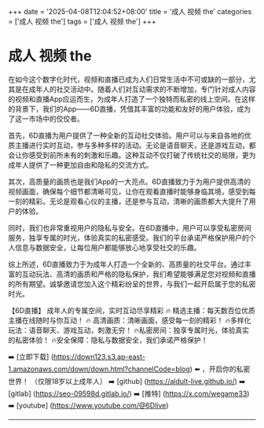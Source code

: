 +++
date = '2025-04-08T12:04:52+08:00'
title = '成人 视频 the'
categories = ['成人 视频 the']
tags = ['成人 视频 the']
+++

# 成人 视频 the

在如今这个数字化时代，视频和直播已成为人们日常生活中不可或缺的一部分，尤其是在成年人的社交活动中。随着人们对互动需求的不断增加，专门针对成人内容的视频和直播App应运而生，为成年人打造了一个独特而私密的线上空间。在这样的背景下，我们的App——6D直播，凭借其丰富的功能和友好的用户体验，成为了这一市场中的佼佼者。

首先，6D直播为用户提供了一种全新的互动社交体验。用户可以与来自各地的优质主播进行实时互动，参与多种多样的活动。无论是语音聊天，还是游戏互动，都会让你感受到前所未有的刺激和乐趣。这种互动不仅打破了传统社交的局限，更为成年人提供了一种更加自由和隐私的交流方式。

其次，高质量的画质也是我们App的一大亮点。6D直播致力于为用户提供高清的视频画面，确保每个细节都清晰可见，让你在观看直播时能够身临其境，感受到每一刻的精彩。无论是观看心仪的主播，还是参与互动，清晰的画质都大大提升了用户的体验。

同时，我们也非常重视用户的隐私与安全。在6D直播中，用户可以享受私密房间服务，独享专属的时光，体验真实的私密感受。我们的平台承诺严格保护用户的个人信息与数据安全，让每位用户都能够放心地享受社交的乐趣。

综上所述，6D直播致力于为成年人打造一个全新的、高质量的社交平台。通过丰富的互动玩法、高清的画质和严格的隐私保护，我们希望能够满足您对视频和直播的所有期望。诚挚邀请您加入这个精彩纷呈的世界，与我们一起开启属于您的私密时光。

【6D直播】
成年人的专属空间，实时互动尽享精彩
🔥 精选主播：每天数百位优质主播在线随时与你互动！
🔥 高清画质：清晰画面，感受每一刻的精彩！
🔥多样化玩法：语音聊天、游戏互动，刺激无穷！
🔥私密房间：独享专属时光，体验真实的私密体验！
🔥安全保障：隐私与数据安全，我们承诺严格保护！

➡️ [立即下载] (https://down123.s3.ap-east-1.amazonaws.com/down/down.html?channelCode=blog) ⬅️ ，开启你的私密世界！
（仅限18岁以上成年人）
➡️ [github] (https://aldult-live.github.io/)
➡️ [gitlab] (https://seo-09598d.gitlab.io/)
➡️ [推特] (https://x.com/wegame33)
➡️ [youtube] (https://www.youtube.com/@6Dlive)

---
